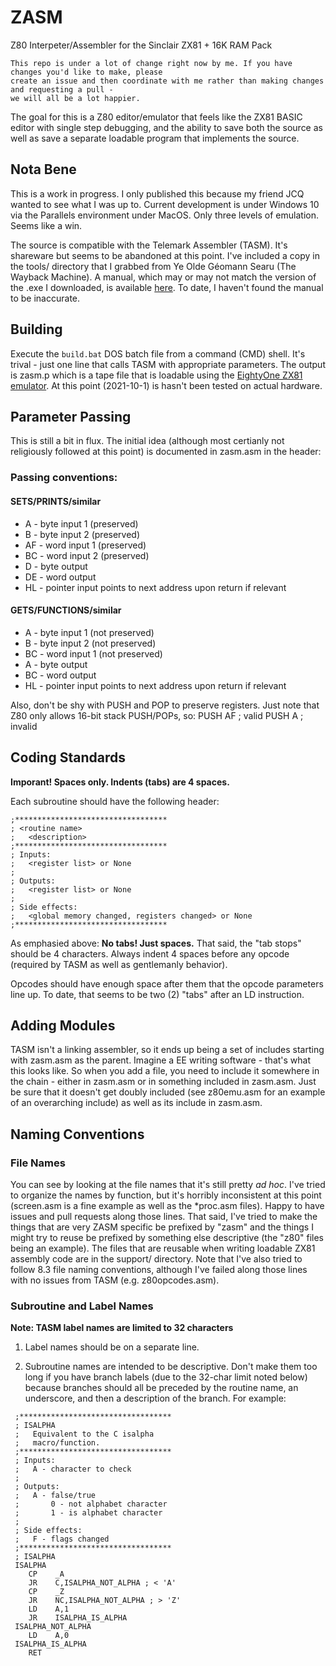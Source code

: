
# ZASM
Z80 Interpeter/Assembler for the Sinclair ZX81 + 16K RAM Pack

```
This repo is under a lot of change right now by me. If you have changes you'd like to make, please
create an issue and then coordinate with me rather than making changes and requesting a pull - 
we will all be a lot happier.
```
The goal for this is a Z80 editor/emulator that feels like the ZX81 BASIC editor with single step
debugging, and the ability to save both the source as well as save a separate loadable program
that implements the source.

## Nota Bene
This is a work in progress. I only published this because my friend JCQ wanted to see
what I was up to. Current development is under Windows 10 via the Parallels environment under
MacOS. Only three levels of emulation. Seems like a win.

The source is compatible with the Telemark Assembler (TASM). It's shareware but seems to be
abandoned at this point. I've included a copy in the tools/ directory that I grabbed from
Ye Olde Géomann Searu (The Wayback Machine). A manual, which may or may not match the version
of the .exe I downloaded, is available [here](http://www.cpcalive.com/docs/TASMMAN.HTM). To date,
I haven't found the manual to be inaccurate.

## Building
Execute the `build.bat` DOS batch file from a command (CMD) shell. It's trival - just one line
that calls TASM with appropriate parameters. The output is zasm.p which is a tape file that is
loadable using the [EightyOne ZX81 emulator](https://docs.libretro.com/library/eightyone/). At this point (2021-10-1) is hasn't been tested
on actual hardware.

## Parameter Passing
This is still a bit in flux. The initial idea (although most certianly not religiously followed at this point) is documented
in zasm.asm in the header:

### Passing conventions:

#### SETS/PRINTS/similar
* A	 - byte input 1	 (preserved)
* B	 - byte input 2	 (preserved)
* AF -	word input 1 (preserved)
* BC -	word input 2 (preserved)
* D	 - byte output
* DE - word output
* HL - pointer input	points to next address upon return if relevant

#### GETS/FUNCTIONS/similar
* A	 - byte input 1 (not preserved)
* B	 - byte input 2 (not preserved)
* BC - word input 1 (not preserved)
* A	 - byte output
* BC - word output
* HL - pointer input	points to next address upon return if relevant

Also, don't be shy with PUSH and POP to preserve registers. Just note that Z80 only allows
16-bit stack PUSH/POPs, so:
    PUSH AF   ; valid
    PUSH A    ; invalid

## Coding Standards
**Imporant! Spaces only. Indents (tabs) are 4 spaces.**

Each subroutine should have the following header:
  ```
  ;**********************************
  ; <routine name>
  ;   <description>
  ;**********************************
  ; Inputs:
  ;   <register list> or None
  ;
  ; Outputs:
  ;   <register list> or None
  ;
  ; Side effects:
  ;   <global memory changed, registers changed> or None
  ;**********************************
  ```
  
As emphasied above: **No tabs! Just spaces.** That said, the "tab stops" should be 4 characters.
Always indent 4 spaces before any opcode (required by TASM as well as
gentlemanly behavior). 

Opcodes should have enough space after them that the opcode parameters
line up. To date, that seems to be two (2) "tabs" after an LD instruction.

## Adding Modules
TASM isn't a linking assembler, so it ends up being a set of includes
starting with zasm.asm as the parent. Imagine a EE writing software -
that's what this looks like. So when you add a file, you need to include
it somewhere in the chain - either in zasm.asm or in something included
in zasm.asm. Just be sure that it doesn't get doubly included (see z80emu.asm
for an example of an overarching include) as well as its include in zasm.asm.

## Naming Conventions
### File Names
You can see by looking at the file names that it's still pretty *ad hoc*. I've tried
to organize the names by function, but it's horribly inconsistent at this point (screen.asm is
a fine example as well as the *proc.asm files). Happy to have issues and pull requests along those lines. That said,
I've tried to make the things that are very ZASM specific be prefixed by "zasm" and the
things I might try to reuse be prefixed by something else descriptive (the "z80" files
being an example). The files that are reusable when writing loadable ZX81 assembly code are in
the support/ directory. Note that I've also tried to follow 8.3 file naming conventions, although
I've failed along those lines with no issues from TASM (e.g. z80opcodes.asm).

### Subroutine and Label Names

**Note: TASM label names are limited to 32 characters**

1. Label names should be on a separate line.

2. Subroutine names are intended to be descriptive. Don't make them
too long if you have branch labels (due to the 32-char limit noted
below) because branches should all be preceded by the routine name,
an underscore, and then a description of the branch. For example:

  ```
   ;**********************************
   ; ISALPHA
   ;   Equivalent to the C isalpha
   ;   macro/function.
   ;**********************************
   ; Inputs:
   ;   A - character to check
   ;
   ; Outputs:
   ;   A - false/true
   ;       0 - not alphabet character
   ;       1 - is alphabet character
   ;
   ; Side effects:
   ;   F - flags changed
   ;**********************************
   ; ISALPHA
   ISALPHA
      CP    _A
      JR    C,ISALPHA_NOT_ALPHA ; < 'A'
      CP    _Z
      JR    NC,ISALPHA_NOT_ALPHA ; > 'Z'
      LD    A,1
      JR    ISALPHA_IS_ALPHA
   ISALPHA_NOT_ALPHA
      LD    A,0
   ISALPHA_IS_ALPHA
      RET
```
